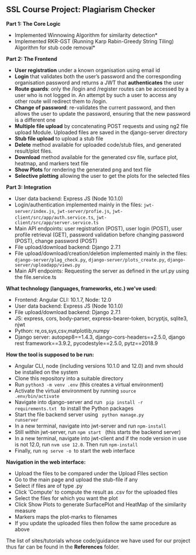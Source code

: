## SSL Course Project: Plagiarism Checker

**Part 1: The Core Logic**

*  Implemented Winnowing Algorithm for similarity detection*
*  Implemented RKR-GST (Running Karp Rabin-Greedy String Tiling) Algorithm for stub code removal*

**Part 2: The Frontend**

*   **User registration** under a known organisation using email id
*   **Login** that validates both the user’s password and the corresponding organisation password and returns a JWT that **authenticates** the user
*   **Route guards**: only the /login and /register routes can be accessed by a user who is not logged in. An attempt by such a user to access any other route will redirect them to /login.
*   **Change of password**: re-validates the current password, and then allows the user to update the password, ensuring that the new password is a different one
*   **Multiple file upload** by concatenating POST requests and using ng2 file upload Module. Uploaded files are saved in the django-server directory
*   **Stub file upload** to upload a stub file
*   **Delete** method available for uploaded code/stub files, and generated result/plot files. 
*   **Download** method available for the generated csv file, surface plot, heatmap, and markers text file
*  **Show Plots** for rendering the generated png and text file
*  **Selective plotting** allowing the user to get the plots for the selected files

**Part 3: Integration**

*   User data backend: Express JS (Node 10.1.0)
*   Login/authentication implemented mainly in the files: <code>jwt-server/index.js</code>, <code>jwt-server/profie.js</code>, <code>jwt-client/src/app/auth.service.ts</code>, <code>jwt-client/src/app/server.service.ts</code>
* Main API endpoints: user registration (POST), user login (POST), user profile retrieval (GET), password validation before changing password (POST), change password (POST)
*   File upload/download backend: Django 2.7.1
*   File upload/download/creation/deletion implemented mainly in the files: <code>django-server/plag_check.py</code>, <code>django-server/plots_create.py</code>, <code>django-server/uploadapp/views.py</code>
* Main API endpoints: Requesting the server as defined in the url.py using the file.service.ts

**What technology (languages, frameworks, etc.) we’ve used:**

*   Frontend: Angular CLI: 10.1.7, Node: 12.0
*   User data backend: Express JS (Node 10.1.0)
*   File upload/download backend: Django 2.7.1
*  JS: express, cors, body-parser, express-bearer-token, bcryptjs, sqlite3, njwt
*  Python: re,os,sys,csv,matplotlib,numpy
*  Django server: autopep8==1.4.3, django-cors-headers==2.5.0, django rest framework==3.9.2, pycodestyle==2.5.0, pytz==2018.9

**How the tool is supposed to be run:**

*   Angular CLI, node (including versions 10.1.0 and 12.0) and nvm should be installed on the system
*   Clone this repository into a suitable directory
*   Run <code>python3 -m venv .env</code> (this creates a virtual environment)
*   Activate the virtual environment by running <code>source .env/bin/activate</code>
*   Navigate into django-server and run <code> pip install -r requirements.txt </code> to install the Python packages
*   Start the file backend server using <code> python manage.py runserver </code>
*   In a new terminal, navigate into jwt-server and run <code>npm-install</code>
*   Still within jwt-server, run <code>npm start </code> (this starts the backend server)
*   In a new terminal, navigate into jwt-client and if the node version in use is not 12.0, run <code>nvm use 12.0</code>. Then run <code>npm-install</code>
*   Finally, run <code>ng serve -o </code>to start the web interface

**Navigation in the web interface:**

*   Upload the files to be compared under the Upload FIles section
*   Go to the main page and upload the stub-file if any
*   Select if files are of type .py
*   Click 'Compute' to compute the result as .csv for the uploaded files
*   Select the files for which you want the plot
*   Click Show Plots to generate SurfacePlot and HeatMap of the similarity measure
*   Markers maps the plot-marks to filenames
*   If you update the uploaded files then follow the same procedure as above


The list of sites/tutorials whose code/guidance we have used for our project thus far can be found in the **References** folder.
